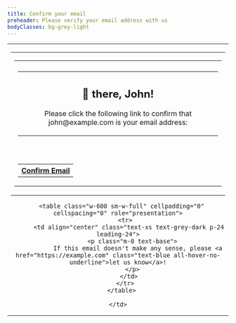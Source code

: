 ```yaml
---
title: Confirm your email
preheader: Please verify your email address with us
bodyClasses: bg-grey-light
---
```


<table class="wrapper w-full bg-grey-light" cellpadding="0" cellspacing="0" role="presentation">
  <tr>
    <td class="sm-w-full py-48" align="center">
      <table class="w-600 sm-w-full" cellpadding="0" cellspacing="0" role="presentation">
        <tr>
          <td align="left" class="px-24">
            <table class="w-full bg-white rounded-sm shadow" cellpadding="0" cellspacing="0" role="presentation">
              <tr>
                <td class="py-2 bg-blue rounded-t-sm"></td>
              </tr>
              <tr>
                <td align="center" class="px-24 py-64 sm-px-12">
                  <table class="w-full" cellpadding="0" cellspacing="0" role="presentation">
                    <tr>
                        <td align="center" class="px-8">
                          <h2 class="text-xl mt-0"><!--[if lte mso 15]>Hi<![endif]--><![if gte mso 16]>👋<![endif]> there, John!</h2>
                          <p class="m-0 text-lg text-grey-darker leading-normal">Please click the following link to confirm that john@example.com is your email address:</p>
                        </td>
                    </tr>
                  </table>
                  <div class="sm-py-12 sm-leading-0" style="line-height: 32px;">&zwnj;</div>
                  <table cellpadding="0" cellspacing="0" role="presentation">
                    <tr>
                      <th class="bg-green all-hover-bg-green-dark rounded-full" style="mso-padding-alt: 14px 48px;">
                        <a href="http://example.com" class="block py-14 px-48 text-white text-base leading-full no-underline">Confirm Email</a>
                      </th>
                    </tr>
                  </table>
                </td>
              </tr>
            </table>
          </td>
        </tr>
      </table>

      <table class="w-600 sm-w-full" cellpadding="0" cellspacing="0" role="presentation">
        <tr>
          <td align="center" class="text-xs text-grey-dark p-24 leading-24">
            <p class="m-0 text-base">
               If this email doesn't make any sense, please <a href="https://example.com" class="text-blue all-hover-no-underline">let us know</a>!
            </p>
          </td>
        </tr>
      </table>

    </td>
  </tr>
</table>
